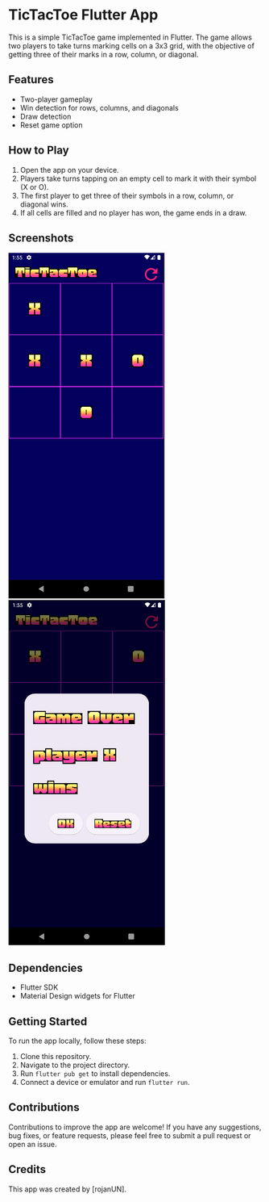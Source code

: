 # TicTacToe Flutter App

This is a simple TicTacToe game implemented in Flutter. The game allows two players to take turns marking cells on a 3x3 grid, with the objective of getting three of their marks in a row, column, or diagonal.

## Features
- Two-player gameplay
- Win detection for rows, columns, and diagonals
- Draw detection
- Reset game option

## How to Play
1. Open the app on your device.
2. Players take turns tapping on an empty cell to mark it with their symbol (X or O).
3. The first player to get three of their symbols in a row, column, or diagonal wins.
4. If all cells are filled and no player has won, the game ends in a draw.

## Screenshots
![Screenshot 1](screenshots/t.PNG)
![Screenshot 2](screenshots/tt.PNG)


## Dependencies
- Flutter SDK
- Material Design widgets for Flutter

## Getting Started
To run the app locally, follow these steps:
1. Clone this repository.
2. Navigate to the project directory.
3. Run `flutter pub get` to install dependencies.
4. Connect a device or emulator and run `flutter run`.

## Contributions
Contributions to improve the app are welcome! If you have any suggestions, bug fixes, or feature requests, please feel free to submit a pull request or open an issue.

## Credits
This app was created by [rojanUN].